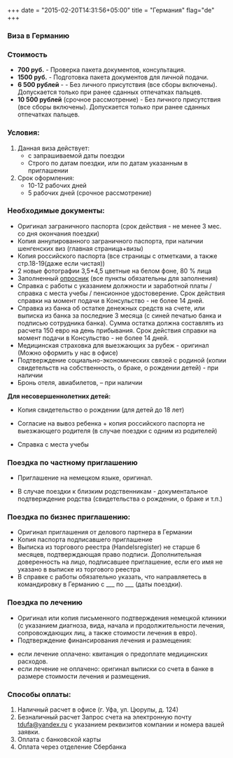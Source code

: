 +++
date = "2015-02-20T14:31:56+05:00"
title = "Германия"
flag="de"
+++
### Виза в Германию

### Стоимость

* **700 руб.**  - Проверка пакета документов, консультация.
* **1500 руб.** - Подготовка пакета документов для личной подачи.
* **6 500 рублей** -  - Без личного присутствия (все сборы включены). Допускается только при ранее сданных отпечатках пальцев.
* **10 500 рублей** (срочное рассмотрение) -  Без личного присутствия (все сборы включены). Допускается только при ранее сданных отпечатках пальцев.

### Условия:

1. Данная виза действует:
   * с запрашиваемой даты поездки
   * Строго по датам поездки, или по датам указанным в приглашении
2. Срок оформления:
   * 10-12 рабочих дней
   * 5 рабочих дней (срочное рассмотрение)

### Необходимые документы:

* Оригинал заграничного паспорта (срок действия - не менее 3 мес. со дня окончания поездки)
* Копия аннулированного заграничного паспорта, при наличии шенгенских виз (главная страница+визы)
* Копия российского паспорта (все страницы с отметками, а также стр.18-19(даже если чистая))
* 2 новые фотографии 3,5*4,5 цветные на белом фоне, 80 % лица
* Заполненный [опросник](/forms/Opros-Shengen.docx) (все пункты обязательны для заполнения)
* Справка с работы с указанием должности и заработной платы /справка с места учебы / пенсионное удостоверение. Срок действия справки на момент подачи в Консульство - не более 14 дней.
* Справка из банка об остатке денежных средств на счете, или выписка из банка за последние 3 месяца (с синей печатью банка и подписью сотрудника банка). Сумма остатка должна составлять из расчета 150 евро на день прибывания. Срок действия справки на момент подачи в Консульство - не более 14 дней.
* Медицинская страховка для выезжающих за рубеж - оригинал (Можно оформить у нас в офисе)
* Подтверждение социально-экономических связей с родиной (копии свидетельств на собственность, о браке, о рождении детей) - при наличии
* Бронь отеля, авиабилетов, – при наличии

**Для несовершеннолетних детей:**

* Копия свидетельство о рождении (для детей до 18 лет)

* Согласие на вывоз ребенка + копия российского паспорта не выезжающего родителя (в случае поездки с одним из родителей)

* Справка с места учебы

### Поездка по частному приглашению
* Приглашение на немецком языке, оригинал.

* В случае поездки к близким родственникам - документальное подтверждение родства (свидетельства о рождении, о браке и т.п.)


### Поездка по бизнес приглашению:

* Оригинал приглашения от делового партнера в Германии
* Копия паспорта подписавшего приглашение
* Выписка из торгового реестра (Handelsregister) не старше 6 месяцев, подтверждающая право подписи.
  Дополнительная доверенность на лицо, подписавшее приглашение, если его имя не указано в выписке из торгового реестра
* В справке с работы обязательно указать, что направляетесь в командировку в Германию с ___ по ___ (даты поездки).

### Поездка по лечению
* Оригинал или копия письменного подтверждения немецкой клиники (с указанием диагноза, вида, начала и продолжительности лечения, сопровождающих лиц, а также стоимости лечения в евро).
* Подтверждение финансирования лечения и размещения:
- если лечение оплачено: квитанция о предоплате медицинских расходов.
- если лечение не оплачено: оригинал выписки со счета в банке в размере стоимости лечения и размещения.


### Способы оплаты:

1. Наличный расчет в офисе (г. Уфа, ул. Цюрупы, д. 124)
2. Безналичный расчет
Запрос счета на электронную почту [tdufa@yandex.ru](mailto:tdufa@yandex.ru)  с указанием реквизитов компании и номера вашей заявки.
3. Оплата с банковской карты
4. Оплата через отделение Сбербанка
